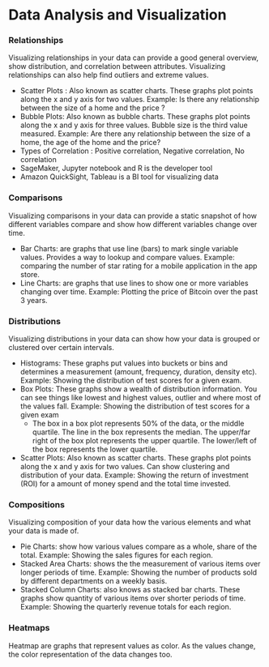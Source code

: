 # Data Analysis and Visualization

### Relationships
Visualizing relationships in your data can provide a good general overview, show distribution, and correlation between attributes. Visualizing relationships can also help find outliers and extreme values.

* Scatter Plots : Also known as scatter charts. These graphs plot points along the x and y axis for two values. Example: Is there any relationship between the size of a home and the price ?
* Bubble Plots: Also known as bubble charts. These graphs plot points along the x and y axis for three values. Bubble size is the third value measured. Example: Are there any relationship between the size of a home, the age of the home and the price?
* Types of Correlation : Positive correlation, Negative correlation, No correlation
* SageMaker, Jupyter notebook and R is the developer tool
* Amazon QuickSight, Tableau is a BI tool for visualizing data

### Comparisons
Visualizing comparisons in your data can provide a static snapshot of how different variables compare and show how different variables change over time.
* Bar Charts: are graphs that use line (bars) to mark single variable values. Provides a way to lookup and compare values. Example: comparing the number of star rating for a mobile application in the app store.
* Line Charts: are graphs that use lines to show one or more variables changing over time. Example: Plotting the price of Bitcoin over the past 3 years.

### Distributions
Visualizing distributions in your data can show how your data is grouped or clustered over certain intervals.
* Histograms: These graphs put values into buckets or bins and determines a measurement (amount, frequency, duration, density etc). Example: Showing the distribution of test scores for a given exam.
* Box Plots: These graphs show a wealth of distribution information. You can see things like lowest and highest values, outlier and where most of the values fall. Example: Showing the distribution of test scores for a given exam
  * The box in a box plot represents 50% of the data, or the middle quartile. The line in the box represents the median. The upper/far right of the box plot represents the upper quartile. The lower/left of the box represents the lower quartile.
* Scatter Plots: Also known as scatter charts. These graphs plot points along the x and y axis for two values. Can show clustering and distribution of your data. Example: Showing the return of investment (ROI) for a amount of money spend and the total time invested.

### Compositions
Visualizing composition of your data how the various elements and what your data is made of.
* Pie Charts: show how various values compare as a whole, share of the total. Example: Showing the sales figures for each region.
* Stacked Area Charts: shows the the measurement of various items over longer periods of time. Example: Showing the number of products sold by different departments on a weekly basis.
* Stacked Column Charts: also knows as stacked bar charts. These graphs show quantity of various items over shorter periods of time. Example: Showing the quarterly revenue totals for each region.

### Heatmaps 
Heatmap are graphs that represent values as color. As the values change, the color representation of the data changes too.

 